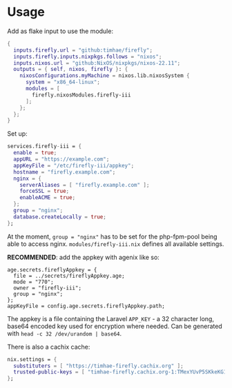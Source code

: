 # Usage

Add as flake input to use the module:

```nix
{
  inputs.firefly.url = "github:timhae/firefly";
  inputs.firefly.inputs.nixpkgs.follows = "nixos";
  inputs.nixos.url = "github:NixOS/nixpkgs/nixos-22.11";
  outputs = { self, nixos, firefly }: {
    nixosConfigurations.myMachine = nixos.lib.nixosSystem {
      system = "x86_64-linux";
      modules = [
        firefly.nixosModules.firefly-iii
      ];
    };
  };
}
```

Set up:

```nix
services.firefly-iii = {
  enable = true;
  appURL = "https://example.com";
  appKeyFile = "/etc/firefly-iii/appkey";
  hostname = "firefly.example.com";
  nginx = {
    serverAliases = [ "firefly.example.com" ];
    forceSSL = true;
    enableACME = true;
  };
  group = "nginx";
  database.createLocally = true;
};
```

At the moment, `group = "nginx"` has to be set for the php-fpm-pool being able
to access nginx. `modules/firefly-iii.nix` defines all available settings.

**RECOMMENDED**: add the appkey with agenix like so:

```
age.secrets.fireflyAppkey = {
  file = ../secrets/fireflyAppkey.age;
  mode = "770";
  owner = "firefly-iii";
  group = "nginx";
};
appKeyFile = config.age.secrets.fireflyAppkey.path;
```

The appkey is a file containing the Laravel `APP_KEY` - a 32 character long,
base64 encoded key used for encryption where needed. Can be generated with
`head -c 32 /dev/urandom | base64`.

There is also a cachix cache:

```nix
nix.settings = {
  substituters = [ "https://timhae-firefly.cachix.org" ];
  trusted-public-keys = [ "timhae-firefly.cachix.org-1:TMexYUvP5SKkeKG11WDbYUVLh/4dqvCqSE/c028sqis=" ];
};
```
